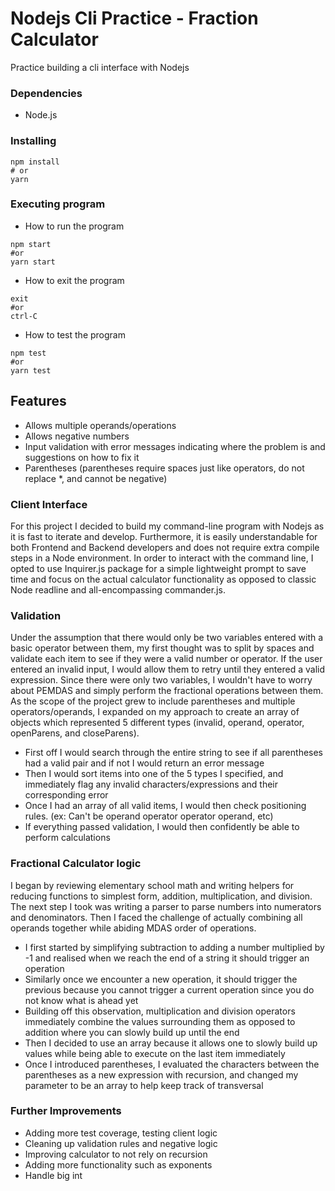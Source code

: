 # Nodejs Cli Practice - Fraction Calculator

Practice building a cli interface with Nodejs

### Dependencies

- Node.js

### Installing

```
npm install
# or
yarn
```

### Executing program

- How to run the program

```
npm start
#or
yarn start
```

- How to exit the program

```
exit
#or
ctrl-C
```

- How to test the program

```
npm test
#or
yarn test
```

## Features

- Allows multiple operands/operations
- Allows negative numbers
- Input validation with error messages indicating where the problem is and suggestions on how to fix it
- Parentheses (parentheses require spaces just like operators, do not replace \*, and cannot be negative)

### Client Interface

For this project I decided to build my command-line program with Nodejs as it is fast to iterate and develop. Furthermore, it is easily understandable for both Frontend and Backend developers and does not require extra compile steps in a Node environment.
In order to interact with the command line, I opted to use Inquirer.js package for a simple lightweight prompt to save time and focus on the actual calculator functionality as opposed to classic Node readline and all-encompassing commander.js.

### Validation

Under the assumption that there would only be two variables entered with a basic operator between them, my first thought was to split by spaces and validate each item to see if they were a valid number or operator.
If the user entered an invalid input, I would allow them to retry until they entered a valid expression.
Since there were only two variables, I wouldn't have to worry about PEMDAS and simply perform the fractional operations between them.
As the scope of the project grew to include parentheses and multiple operators/operands, I expanded on my approach to create an array of objects which represented 5 different types (invalid, operand, operator, openParens, and closeParens).

- First off I would search through the entire string to see if all parentheses had a valid pair and if not I would return an error message
- Then I would sort items into one of the 5 types I specified, and immediately flag any invalid characters/expressions and their corresponding error
- Once I had an array of all valid items, I would then check positioning rules. (ex: Can't be operand operator operator operand, etc)
- If everything passed validation, I would then confidently be able to perform calculations

### Fractional Calculator logic

I began by reviewing elementary school math and writing helpers for reducing functions to simplest form, addition, multiplication, and division.
The next step I took was writing a parser to parse numbers into numerators and denominators.
Then I faced the challenge of actually combining all operands together while abiding MDAS order of operations.

- I first started by simplifying subtraction to adding a number multiplied by -1 and realised when we reach the end of a string it should trigger an operation
- Similarly once we encounter a new operation, it should trigger the previous because you cannot trigger a current operation since you do not know what is ahead yet
- Building off this observation, multiplication and division operators immediately combine the values surrounding them as opposed to addition where you can slowly build up until the end
- Then I decided to use an array because it allows one to slowly build up values while being able to execute on the last item immediately
- Once I introduced parentheses, I evaluated the characters between the parentheses as a new expression with recursion, and changed my parameter to be an array to help keep track of transversal

### Further Improvements

- Adding more test coverage, testing client logic
- Cleaning up validation rules and negative logic
- Improving calculator to not rely on recursion
- Adding more functionality such as exponents
- Handle big int
